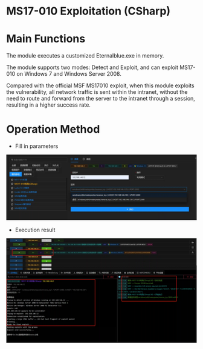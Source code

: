 # MS17-010 Exploitation (CSharp)

# Main Functions
The module executes a customized Eternalblue.exe in memory.

The module supports two modes: Detect and Exploit, and can exploit MS17-010 on Windows 7 and Windows Server 2008.

Compared with the official MSF MS17010 exploit, when this module exploits the vulnerability, all network traffic is sent within the intranet, without the need to route and forward from the server to the intranet through a session, resulting in a higher success rate.

# Operation Method
+ Fill in parameters

![](img\LateralMovement_ExploitationOfRemoteServices_MS17010\1.webp)

+ Execution result

![](img\LateralMovement_ExploitationOfRemoteServices_MS17010\2.webp)